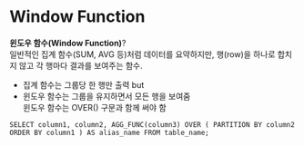# Window Function
**윈도우 함수(Window Function)**?       
일반적인 집계 함수(SUM, AVG 등)처럼 데이터를 요약하지만, 
행(row)을 하나로 합치지 않고 각 행마다 결과를 보여주는 함수.         
- 집계 함수는 그룹당 한 행만 출력 but      
- 윈도우 함수는 그룹을 유지하면서 모든 행을 보여줌          
윈도우 함수는 OVER() 구문과 함께 써야 함

``SELECT
  column1,
  column2,
  AGG_FUNC(column3) OVER (
    PARTITION BY column2
    ORDER BY column1
  ) AS alias_name
FROM table_name;``        


